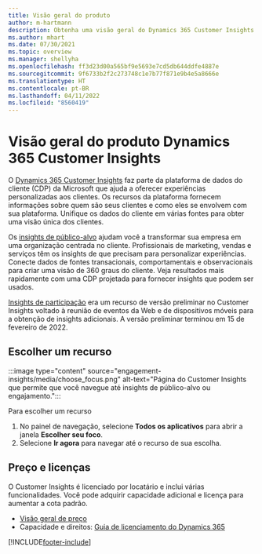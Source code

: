 ```yaml
---
title: Visão geral do produto
author: m-hartmann
description: Obtenha uma visão geral do Dynamics 365 Customer Insights e seus recursos.
ms.author: mhart
ms.date: 07/30/2021
ms.topic: overview
ms.manager: shellyha
ms.openlocfilehash: ff3d23d00a565bf9e5693e7cd5db644ddfe4887e
ms.sourcegitcommit: 9f6733b2f2c273748c1e7b77f871e9b4e5a8666e
ms.translationtype: HT
ms.contentlocale: pt-BR
ms.lasthandoff: 04/11/2022
ms.locfileid: "8560419"
---
```

# <a name="product-overview-for-dynamics-365-customer-insights"></a>Visão geral do produto Dynamics 365 Customer Insights

O [Dynamics 365 Customer Insights](https://dynamics.microsoft.com/ai/customer-insights/) faz parte da plataforma de dados do cliente (CDP) da Microsoft que ajuda a oferecer experiências personalizadas aos clientes. Os recursos da plataforma fornecem informações sobre quem são seus clientes e como eles se envolvem com sua plataforma. Unifique os dados do cliente em várias fontes para obter uma visão única dos clientes.

Os [insights de público-alvo](audience-insights/overview.md) ajudam você a transformar sua empresa em uma organização centrada no cliente. Profissionais de marketing, vendas e serviços têm os insights de que precisam para personalizar experiências. Conecte dados de fontes transacionais, comportamentais e observacionais para criar uma visão de 360 graus do cliente. Veja resultados mais rapidamente com uma CDP projetada para fornecer insights que podem ser usados. 

[Insights de participação](engagement-insights/overview.md) era um recurso de versão preliminar no Customer Insights voltado à reunião de eventos da Web e de dispositivos móveis para a obtenção de insights adicionais. A versão preliminar terminou em 15 de fevereiro de 2022.
 
## <a name="choose-a-capability"></a>Escolher um recurso

:::image type="content" source="engagement-insights/media/choose_focus.png" alt-text="Página do Customer Insights que permite que você navegue até insights de público-alvo ou engajamento.":::

Para escolher um recurso

1. No painel de navegação, selecione **Todos os aplicativos** para abrir a janela **Escolher seu foco**.
1. Selecione **Ir agora** para navegar até o recurso de sua escolha.

## <a name="pricing-and-licensing"></a>Preço e licenças

O Customer Insights é licenciado por locatário e inclui várias funcionalidades. Você pode adquirir capacidade adicional e licença para aumentar a cota padrão. 
- [Visão geral de preço](https://dynamics.microsoft.com/ai/customer-insights/pricing/)
- Capacidade e direitos: [Guia de licenciamento do Dynamics 365](https://go.microsoft.com/fwlink/?LinkId=866544)

[!INCLUDE[footer-include](includes/footer-banner.md)]
